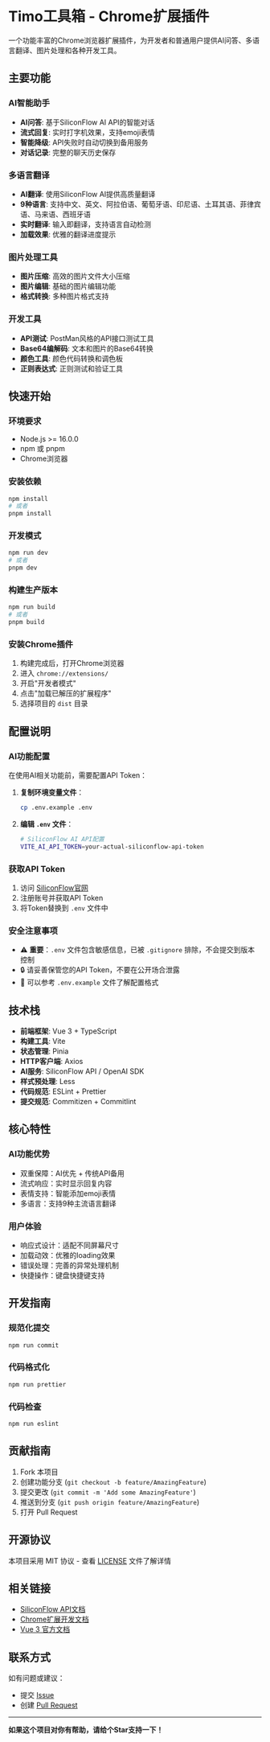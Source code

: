 # Timo工具箱 - Chrome扩展插件

一个功能丰富的Chrome浏览器扩展插件，为开发者和普通用户提供AI问答、多语言翻译、图片处理和各种开发工具。

## 主要功能

### AI智能助手
- **AI问答**: 基于SiliconFlow AI API的智能对话
- **流式回复**: 实时打字机效果，支持emoji表情
- **智能降级**: API失败时自动切换到备用服务
- **对话记录**: 完整的聊天历史保存

### 多语言翻译
- **AI翻译**: 使用SiliconFlow AI提供高质量翻译
- **9种语言**: 支持中文、英文、阿拉伯语、葡萄牙语、印尼语、土耳其语、菲律宾语、马来语、西班牙语
- **实时翻译**: 输入即翻译，支持语言自动检测
- **加载效果**: 优雅的翻译进度提示

### 图片处理工具
- **图片压缩**: 高效的图片文件大小压缩
- **图片编辑**: 基础的图片编辑功能
- **格式转换**: 多种图片格式支持

### 开发工具
- **API测试**: PostMan风格的API接口测试工具
- **Base64编解码**: 文本和图片的Base64转换
- **颜色工具**: 颜色代码转换和调色板
- **正则表达式**: 正则测试和验证工具

## 快速开始

### 环境要求
- Node.js >= 16.0.0
- npm 或 pnpm
- Chrome浏览器

### 安装依赖
```bash
npm install
# 或者
pnpm install
```

### 开发模式
```bash
npm run dev
# 或者
pnpm dev
```

### 构建生产版本
```bash
npm run build
# 或者
pnpm build
```

### 安装Chrome插件
1. 构建完成后，打开Chrome浏览器
2. 进入 `chrome://extensions/`
3. 开启"开发者模式"
4. 点击"加载已解压的扩展程序"
5. 选择项目的 `dist` 目录

## 配置说明

### AI功能配置
在使用AI相关功能前，需要配置API Token：

1. **复制环境变量文件**：
   ```bash
   cp .env.example .env
   ```

2. **编辑 `.env` 文件**：
   ```bash
   # SiliconFlow AI API配置
   VITE_AI_API_TOKEN=your-actual-siliconflow-api-token
   ```

### 获取API Token
1. 访问 [SiliconFlow官网](https://cloud.siliconflow.cn/)
2. 注册账号并获取API Token
3. 将Token替换到 `.env` 文件中

### 安全注意事项
- ⚠️ **重要**：`.env` 文件包含敏感信息，已被 `.gitignore` 排除，不会提交到版本控制
- 🔒 请妥善保管您的API Token，不要在公开场合泄露
- 📝 可以参考 `.env.example` 文件了解配置格式

## 技术栈

- **前端框架**: Vue 3 + TypeScript
- **构建工具**: Vite
- **状态管理**: Pinia
- **HTTP客户端**: Axios
- **AI服务**: SiliconFlow API / OpenAI SDK
- **样式预处理**: Less
- **代码规范**: ESLint + Prettier
- **提交规范**: Commitizen + Commitlint

## 核心特性

### AI功能优势
- 双重保障：AI优先 + 传统API备用
- 流式响应：实时显示回复内容
- 表情支持：智能添加emoji表情
- 多语言：支持9种主流语言翻译

### 用户体验
- 响应式设计：适配不同屏幕尺寸
- 加载动效：优雅的loading效果
- 错误处理：完善的异常处理机制
- 快捷操作：键盘快捷键支持

## 开发指南

### 规范化提交
```bash
npm run commit
```

### 代码格式化
```bash
npm run prettier
```

### 代码检查
```bash
npm run eslint
```

## 贡献指南

1. Fork 本项目
2. 创建功能分支 (`git checkout -b feature/AmazingFeature`)
3. 提交更改 (`git commit -m 'Add some AmazingFeature'`)
4. 推送到分支 (`git push origin feature/AmazingFeature`)
5. 打开 Pull Request

## 开源协议

本项目采用 MIT 协议 - 查看 [LICENSE](LICENSE) 文件了解详情

## 相关链接

- [SiliconFlow API文档](https://docs.siliconflow.cn/)
- [Chrome扩展开发文档](https://developer.chrome.com/docs/extensions/)
- [Vue 3 官方文档](https://v3.vuejs.org/)

## 联系方式

如有问题或建议：
- 提交 [Issue](../../issues)
- 创建 [Pull Request](../../pulls)

---

**如果这个项目对你有帮助，请给个Star支持一下！**